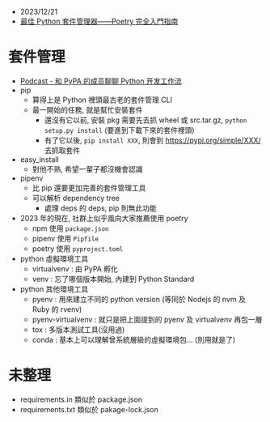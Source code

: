 
- 2023/12/21
- [最佳 Python 套件管理器——Poetry 完全入門指南](https://blog.kyomind.tw/python-poetry/)


# 套件管理

- [Podcast - 和 PyPA 的成员聊聊 Python 开发工作流](https://pythonhunter.org/episodes/ep15)
- pip
    - 算得上是 Python 裡頭最古老的套件管理 CLI
    - 最一開始的任務, 就是幫忙安裝套件
        - 還沒有它以前, 安裝 pkg 需要先去抓 wheel 或 src.tar.gz, `python setup.py install` (要進到下載下來的套件裡頭)
        - 有了它以後, `pip install XXX`, 則會到 https://pypi.org/simple/XXX/ 去抓取套件
- easy_install
    - 對他不熟, 希望一輩子都沒機會認識
- pipenv
    - 比 pip 還要更加完善的套件管理工具
    - 可以解析 dependency tree
        - 處理 deps 的 deps, pip 則無此功能
- 2023 年的現在, 社群上似乎風向大家推薦使用 poetry
    - npm    使用 `package.json`
    - pipenv 使用 `Pipfile`
    - poetry 使用 `pyproject.toml`
- python 虛擬環境工具
    - virtualvenv       : 由 PyPA 孵化
    - venv              : 忘了哪個版本開始, 內建到 Python Standard
- python 其他環境工具
    - pyenv             : 用來建立不同的 python version (等同於 Nodejs 的 nvm 及 Ruby 的 rvenv)
    - pyenv-virtualvenv : 就只是把上面提到的 pyenv 及 virtualvenv 再包一層
    - tox               : 多版本測試工具(沒用過)
    - conda             : 基本上可以理解曾系統層級的虛擬環境包... (別用就是了)


# 未整理

- requirements.in  類似於 package.json
- requirements.txt 類似於 pakage-lock.json

